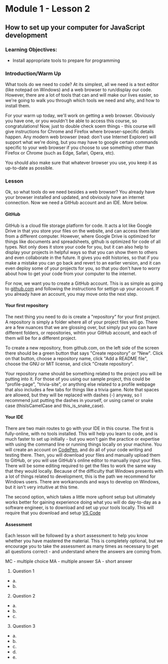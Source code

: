 # Module 1 - Lesson 2
## How to set up your computer for JavaScript development

### Learning Objectives:
* Install appropriate tools to prepare for programming

### Introduction/Warm Up

What tools do we need to code? At its simplest, all we need is a text editor (like notepad on Windows) and a web browser to run/display our code. However, there are a lot of tools that can and will make our lives easier, so we're going to walk you through which tools we need and why, and how to install them.

For your warm up today, we'll work on getting a web browser. Obviously you have one, or you wouldn't be able to access this course, so congratulations! Now, just to double check soem things - this course will give instructions for Chrome and Firefox where browser-specific details happen. Any modern web browser (read: don't use Internet Explorer) will support what we're doing, but you may have to google certain commands specific to your web browser if you choose to use something other than Firefox or Chrome (such as Edge, Safari, Opera, etc).

You should also make sure that whatever browser you use, you keep it as up-to-date as possible.

### Lesson

Ok, so what tools do we need besides a web browser? You already have your browser installed and updated, and obviously have an internet connection. Now we need a GitHub account and an IDE. More below.

#### GitHub

GitHub is a cloud file storage platform for code. It acts a lot like Google Drive in that you store your files on the website, and can access them later from a different computer. However, where Google Drive is optimized for things like documents and spreadsheets, github is optimized for code of all types. Not only does it store your code for you, but it can also help to display your projects in helpful ways so that you can show them to others and even collaborate in the future. It gives you edit histories, so that if you make a mistake you can go back and revert to an earlier version, and it can even deploy some of your projects for you, so that you don't have to worry about how to get your code from your computer to the internet.

For now, we want you to create a GitHub account. This is as simple as going to [github.com](https://github.com/) and following the instructions for settign up your account. If you already have an account, you may move onto the next step.

#### Your first repository

The next thing you need to do is create a "repository" for your first project. A repository is simply a folder where all of your project files will go. There are a few nuances that we are glossing over, but simply put you can have different folders, or repositories, wihtin your GitHub account, and each of them will be for a different project.

To create a new repository, from github.com, on the left side of the screen there should be a green button that says "Create repository" or "New". Click on that button, choose a repository name, click "Add a README file", choose the GNU or MIT license, and click "Create repository".

Your repository name should be something related to the project you will be putting into it. For those of you using our sample project, this could be "profile-page", "trivia-site", or anything else related to a profile webpage that also includes a few tabs for things like a trivia game. Note that spaces are allowed, but they will be replaced with dashes (-) anyway, so I recommend just putting the dashes in yourself, or using camel or snake case (thisIsCamelCase and this_is_snake_case).

#### Your IDE

There are two main routes to go with your IDE in this course. The first is fully-online, with no tools installed. This will help you learn to code, and is much faster to set up initially - but you won't gain the practice or expertise with using the command line or running things locally on your machine. You will create an account on [CodePen](https://codepen.io/), and do all of your code writing and testing there. Then, you will download your files and manually upload them to GitHub, or you will use GitHub's online editor to manually input your files. There will be some editing required to get the files to work the same way that they would locally. Because of the difficulty that Windows presents with a lot of things related to development, this is the path we recommend for Windows users. There are workarounds and ways to develop on Windows, but it isn't very intuitive at this time.

The second option, which takes a little more upfront setup but ultimately works better for gaining experience doing what you will do day-to-day as a software engineer, is to download and set up your tools locally. This will require that you download and setup [VS Code](https://code.visualstudio.com/Download)

#### Assessment

Each lesson will be followed by a short assessment to help you know whether you have mastered the material. This is completely optional, but we encourage you to take the assessment as many times as necessary to get all questions correct - and understand where the answers are coming from.

MC - multiple choice
MA - multiple answer
SA - short answer


1. Question 1
* a. 
* b. 

2. Question 2
* a. 
* b. 
* c. 

3. Question 3
* a. 
* b. 
* c. 
* d. 
* e. 